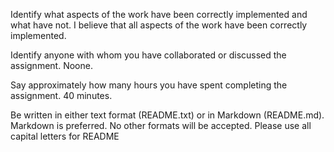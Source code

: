 
Identify what aspects of the work have been correctly implemented and what have not.
I believe that all aspects of the work have been correctly implemented. 

Identify anyone with whom you have collaborated or discussed the assignment.
Noone. 

Say approximately how many hours you have spent completing the assignment.
40 minutes.

Be written in either text format (README.txt) or in Markdown (README.md). Markdown is preferred. No other formats will be accepted. Please use all capital letters for README